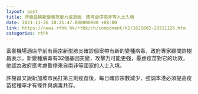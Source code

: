 ```yaml
---
layout: post
title: 許樹昌稱新變種攻擊力或更強　應考慮停南非等人士入境
date: 2021-11-26 18:21:47.000000000 +08:00
link: https://news.rthk.hk/rthk/ch/component/k2/1621602-20211126.htm
categories: rthk
---
```


富豪機場酒店早前有兩宗新型肺炎確診個案帶有新的變種病毒，政府專家顧問許樹昌表示，新變種病毒有32個基因突變，攻擊力可能更強，憂慮疫苗對它的功效，他認為政府應考慮暫停來自南非等國家的人士入境。

許樹昌又說新加坡市民打第三劑疫苗後，每日確診宗數減少，強調本港必須提高疫苗接種率才有條件與病毒共存。
